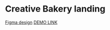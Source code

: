 # Creative Bakery landing

[Figma design](https://www.figma.com/file/zIi6yfSpSIV4dnTzwaXSjt/Bakerlab?node-id=0%3A1)
[DEMO LINK](https://Oleh-Pidverbetskyi.github.io/layout_creativeBakery/)
